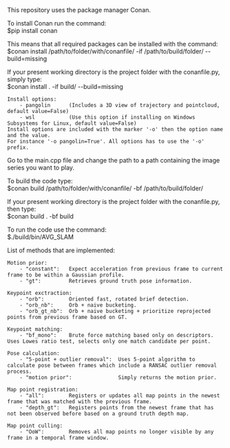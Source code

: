 This repository uses the package manager Conan.  

To install Conan run the command:  
    $pip install conan

This means that all required packages can be installed with the command:  
    $conan install /path/to/folder/with/conanfile/ -if /path/to/build/folder/ --build=missing  

If your present working directory is the project folder with the conanfile.py, simply type:  
    $conan install . -if build/ --build=missing  

    Install options:
        - pangolin      (Includes a 3D view of trajectory and pointcloud, default value=False)
        - wsl           (Use this option if installing on Windows Subsystems for Linux, default value=False)
    Install options are included with the marker '-o' then the option name and the value.
    For instance '-o pangolin=True'. All options has to use the '-o' prefix.

Go to the main.cpp file and change the path to a path containing the image series you want to play.  

To build the code type:  
    $conan build /path/to/folder/with/conanfile/ -bf /path/to/build/folder/

If your present working directory is the project folder with the conanfile.py, then type:  
    $conan build . -bf build  

To run the code use the command:  
    $./build/bin/AVG_SLAM




List of methods that are implemented:

    Motion prior:
        - "constant":   Expect acceleration from previous frame to current frame to be within a Gaussian profile.
        - "gt":         Retrieves ground truth pose information.

    Keypoint exctraction:
        - "orb":        Oriented fast, rotated brief detection.
        - "orb_nb":     Orb + naive bucketing.
        - "orb_gt_nb":  Orb + naive bucketing + prioritize reprojected points from previous frame based on GT.
    
    Keypoint matching:
        - "bf_mono":    Brute force matching based only on descriptors. Uses Lowes ratio test, selects only one match candidate per point.

    Pose calculation:
        - "5-point + outlier removal":  Uses 5-point algorithm to calculate pose between frames which include a RANSAC outlier removal process.
        - "motion prior":               Simply returns the motion prior.
    
    Map point registration:
        - "all":        Registers or updates all map points in the newest frame that was matched with the previous frame.
        - "depth_gt":   Registers points from the newest frame that has not been observed before based on a ground truth depth map.

    Map point culling:
        - "OoW":        Removes all map points no longer visible by any frame in a temporal frame window.
    
